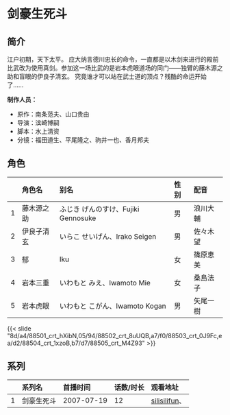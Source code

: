 # 剑豪生死斗


## 简介

江户初期，天下太平。
应大纳言德川忠长的命令，一直都是以木剑来进行的殿前比武改为使用真剑。参加这一场比武的是岩本虎眼道场的同门——独臂的藤木源之助和盲眼的伊良子清玄。
究竟谁才可以站在武士道的顶点？残酷的命运开始了……

**制作人员：**
- 原作：南条范夫、山口贵由
- 导演：滨崎博嗣
- 脚本：水上清资
- 分镜：福田道生、平尾隆之、驹井一也、香月邦夫

## 角色

|     |   角色名   |   别名  | 性别 |  配音  |
|:--- |:------  |:----      |:---  |:--   |
| 1 | 藤木源之助 | ふじき げんのすけ、Fujiki Gennosuke | 男 | 浪川大輔 |
| 2 | 伊良子清玄 | いらこ せいげん、Irako Seigen | 男 | 佐々木望 |
| 3 | 郁 | Iku | 女 | 篠原恵美 |
| 4 | 岩本三重 | いわもと みえ、Iwamoto Mie | 女 | 桑島法子 |
| 5 | 岩本虎眼 | いわもと こがん、Iwamoto Kogan | 男 | 矢尾一樹 |

{{< slide "8d/a4/88501_crt_hXibN,05/94/88502_crt_8uUQB,a7/f0/88503_crt_0J9Fc,ea/d2/88504_crt_1xzoB,b7/d7/88505_crt_M4Z93" >}}

## 系列

|     |   系列名   |   首播时间  | 话数/时长  | 观看地址 |
|:---  |:------    |:----      |:---       |:---  |
| 1 | 剑豪生死斗 | 2007-07-19 | 12 | [silisilifun](https://www.silisilifun.com/vodsearch/?wd=剑豪生死斗)、  |




